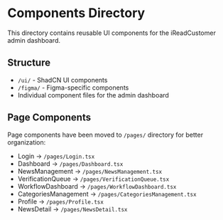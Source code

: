 # Components Directory

This directory contains reusable UI components for the iReadCustomer admin dashboard.

## Structure

- `/ui/` - ShadCN UI components
- `/figma/` - Figma-specific components
- Individual component files for the admin dashboard

## Page Components

Page components have been moved to `/pages/` directory for better organization:
- Login → `/pages/Login.tsx`
- Dashboard → `/pages/Dashboard.tsx`
- NewsManagement → `/pages/NewsManagement.tsx`
- VerificationQueue → `/pages/VerificationQueue.tsx`
- WorkflowDashboard → `/pages/WorkflowDashboard.tsx`
- CategoriesManagement → `/pages/CategoriesManagement.tsx`
- Profile → `/pages/Profile.tsx`
- NewsDetail → `/pages/NewsDetail.tsx`